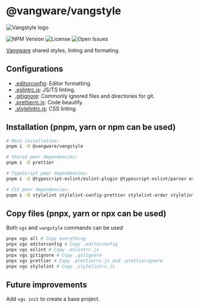 # @vangware/vangstyle

![Vangstyle logo](https://i.imgur.com/Y0FMZDv.png)

![NPM Version](https://img.shields.io/npm/v/@vangware/vangstyle.svg?style=flat-square)
![License](https://img.shields.io/npm/l/@vangware/vangstyle?style=flat-square)
![Open Issues](https://img.shields.io/github/issues/vangware/vangstyle?style=flat-square)

[Vangware](https://vangware.com) shared styles, linting and formating.

## Configurations

- [.editorconfig](https://editorconfig.org/): Editor formatting.
- [.eslintrc.js](https://eslint.org/): JS/TS linting.
- [.gitignore](https://gitignore.io/): Commonly ignored files and directories for git.
- [.prettierrc.js](https://prettier.io/): Code beautify.
- [.stylelintrc.js](https://stylelint.io/): CSS linting.

## Installation (pnpm, yarn or npm can be used)

```bash
# Main installation:
pnpm i -D @vangware/vangstyle

# Shared peer dependencies:
pnpm i -D prettier

# TypeScript peer dependencies:
pnpm i -D @typescript-eslint/eslint-plugin @typescript-eslint/parser eslint eslint-config-prettier eslint-import-resolver-node eslint-plugin-ban eslint-plugin-functional eslint-plugin-import eslint-plugin-no-null eslint-plugin-prefer-arrow eslint-plugin-prettier

# CSS peer dependencies:
pnpm i -D stylelint stylelint-config-prettier stylelint-order stylelint-prettier
```

## Copy files (pnpx, yarn or npx can be used)

Both `vgs` and `vangstyle` commands can be used

```sh
pnpx vgs all # Copy everything
pnpx vgs editorconfig # Copy .editorconfig
pnpx vgs eslint # Copy .eslintrc.js
pnpx vgs gitignore # Copy .gitignore
pnpx vgs prettier # Copy .prettierrc.js and .prettierignore
pnpx vgs stylelint # Copy .stylelintrc.js
```

## Future improvements

Add `vgs init` to create a base project.
